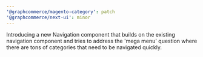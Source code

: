 ```yaml
---
'@graphcommerce/magento-category': patch
'@graphcommerce/next-ui': minor
---
```


Introducing a new Navigation component that builds on the existing navigation component and tries to address the 'mega menu' question where there are tons of categories that need to be navigated quickly.
